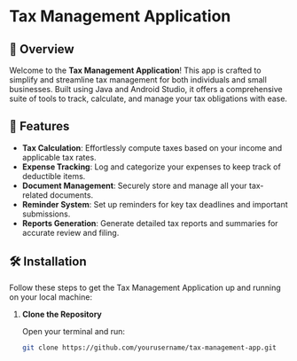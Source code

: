 # Tax Management Application

## 📜 Overview

Welcome to the **Tax Management Application**! This app is crafted to simplify and streamline tax management for both individuals and small businesses. Built using Java and Android Studio, it offers a comprehensive suite of tools to track, calculate, and manage your tax obligations with ease.

## 🚀 Features

- **Tax Calculation**: Effortlessly compute taxes based on your income and applicable tax rates.
- **Expense Tracking**: Log and categorize your expenses to keep track of deductible items.
- **Document Management**: Securely store and manage all your tax-related documents.
- **Reminder System**: Set up reminders for key tax deadlines and important submissions.
- **Reports Generation**: Generate detailed tax reports and summaries for accurate review and filing.

## 🛠 Installation

Follow these steps to get the Tax Management Application up and running on your local machine:

1. **Clone the Repository**

   Open your terminal and run:

   ```bash
   git clone https://github.com/yourusername/tax-management-app.git
